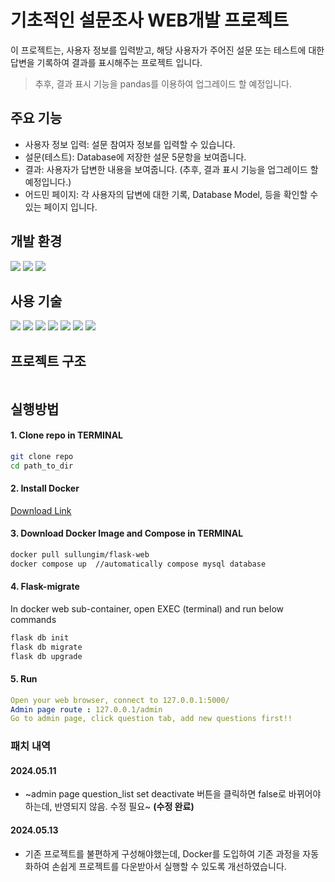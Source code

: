 # 기초적인 설문조사 WEB개발 프로젝트

이 프로젝트는, 사용자 정보를 입력받고, 해당 사용자가 주어진 설문 또는 테스트에 대한 답변을 기록하여 결과를 표시해주는 프로젝트 입니다.

> 추후, 결과 표시 기능을 pandas를 이용하여 업그레이드 할 예정입니다.

## 주요 기능
- 사용자 정보 입력: 설문 참여자 정보를 입력할 수 있습니다.
- 설문(테스트): Database에 저장한 설문 5문항을 보여줍니다.
- 결과: 사용자가 답변한 내용을 보여줍니다. (추후, 결과 표시 기능을 업그레이드 할 예정입니다.)
- 어드민 페이지: 각 사용자의 답변에 대한 기록, Database Model, 등을 확인할 수 있는 페이지 입니다.

## 개발 환경
![](https://img.shields.io/badge/AMD-ED1C24?style=for-the-badge&logo=amd&logoColor=white)
![](https://img.shields.io/badge/Windows-0078D6?style=for-the-badge&logo=windows&logoColor=white)
![](https://img.shields.io/badge/Docker-2496ED?style=for-the-badge&logo=docker&logoColor=white)

## 사용 기술
![](https://img.shields.io/badge/HTML5-E34F26?style=for-the-badge&logo=html5&logoColor=white)
![](https://img.shields.io/badge/Bootstrap-563D7C?style=for-the-badge&logo=bootstrap&logoColor=white)
![](https://img.shields.io/badge/Jinja-B41717?style=for-the-badge&logo=Jinja&logoColor=white)
![](https://img.shields.io/badge/Python-3776AB?style=for-the-badge&logo=python&logoColor=white)
![](https://img.shields.io/badge/MySQL-00000F?style=for-the-badge&logo=mysql&logoColor=white)
![](https://img.shields.io/badge/Flask-000000?style=for-the-badge&logo=flask&logoColor=white)
![](https://img.shields.io/badge/Sqlalchemy-D71F00?style=for-the-badge&logo=SQLalchemy&logoColor=white)

## 프로젝트 구조
```yaml
```

## 실행방법
#### 1. Clone repo in TERMINAL
```bash
git clone repo
cd path_to_dir
```

#### 2. Install Docker
[Download Link](https://www.docker.com/products/docker-desktop/)

#### 3. Download Docker Image and Compose in TERMINAL
```bash
docker pull sullungim/flask-web
docker compose up  //automatically compose mysql database
```

#### 4. Flask-migrate
In docker web sub-container, open EXEC (terminal) and run below commands
```bash
flask db init
flask db migrate
flask db upgrade
```

#### 5. Run
```yaml
Open your web browser, connect to 127.0.0.1:5000/
Admin page route : 127.0.0.1/admin
Go to admin page, click question tab, add new questions first!!
```



### 패치 내역
#### 2024.05.11
- ~admin page question_list set deactivate 버튼을 클릭하면 false로 바뀌어야 하는데, 반영되지 않음. 수정 필요~ **(수정 완료)**

#### 2024.05.13
- 기존 프로젝트를 불편하게 구성해야했는데, Docker를 도입하여 기존 과정을 자동화하여 손쉽게 프로젝트를 다운받아서 실행할 수 있도록 개선하였습니다.


